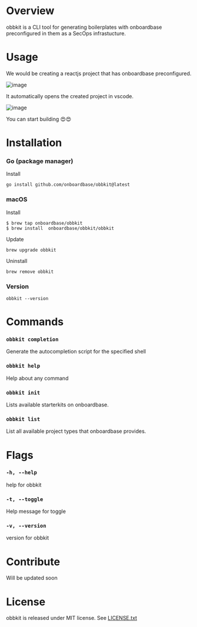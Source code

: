 # Overview

obbkit is a CLI tool for generating boilerplates with onboardbase preconfigured in them as a SecOps infrastucture.

# Usage
We would be creating a reactjs project that has onboardbase preconfigured.

![image](https://user-images.githubusercontent.com/65312338/183157733-317a64c4-ea5a-4667-99fc-08ab1a68ea8a.png)

It automatically opens the created project in vscode.

![image](https://user-images.githubusercontent.com/65312338/183157684-25896db5-9d7e-40b5-881e-fec3edd349d8.png)

You can start building 😍😍

# Installation

### Go (package manager)
 
Install
 
```
go install github.com/onboardbase/obbkit@latest
```

### macOS

Install

```
$ brew tap onboardbase/obbkit
$ brew install  onboardbase/obbkit/obbkit
```

Update

```
brew upgrade obbkit
```

Uninstall

```
brew remove obbkit
```

### Version

```
obbkit --version
```
# Commands 

### `obbkit completion`  

Generate the autocompletion script for the specified shell
### `obbkit help`        

Help about any command
### `obbkit init`        

Lists available starterkits on onboardbase.
### `obbkit list`        

List all available project types that onboardbase provides.

# Flags 

###  `-h, --help`      

help for obbkit
###  `-t, --toggle`    

Help message for toggle

###  `-v, --version`   

version for obbkit  

# Contribute 

Will be updated soon 

# License

obbkit is released under MIT license. See [LICENSE.txt](https://github.com/AdeboyeDN/obbkit/blob/main/LICENSE)
